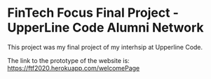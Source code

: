 # FinTech Focus Final Project - UpperLine Code Alumni Network

This project was my final project of my interhsip at Upperline Code.

The link to the prototype of the website is: https://ftf2020.herokuapp.com/welcomePage
